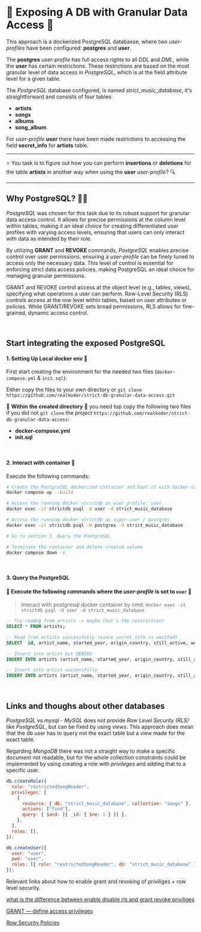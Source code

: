 # 🚫 Exposing A DB with Granular Data Access 🚫

This approach is a dockerized PostgreSQL databasse, where two _user-profiles_ have been configured: **postgres** and **user**.

The **postgres** _user-profile_ has full access rights to all _DDL_ and _DML_, while the **user** has certain restrictions. These restrictions are based on the most granular level of data access in _PostgreSQL_, which is at the field attribute level for a given table.

The _PostgreSQL_ database configured, is named _strict_music_database_, it's straightforward and consists of four tables:

- **artists**
- **songs**
- **albums**
- **song_album**.

For _user-profile_ **user** there have been made restrictions to accessing the field **secret_info** for **artists** table.

---

⭐️ You task is to figure out how you can perform **insertions** or **deletions** for the table **artists** in another way when using the **user** _user-profile_? 🔍

---

## Why PostgreSQL? 🕵️‍♀️

_PostgreSQL_ was chosen for this task due to its robust support for granular data access control. It allows for precise permissions at the column level within tables, making it an ideal choice for creating differentiated user profiles with varying access levels, ensuring that users can only interact with data as intended by their role.

By utilizing **GRANT** and **REVOKE** commands, _PostgreSQL_ enables precise control over user permissions, ensuring a _user-profile_ can be finely tuned to access only the necessary data. This level of control is essential for enforcing strict data access policies, making PostgreSQL an ideal choice for managing granular permissions.

GRANT and REVOKE control access at the object level (e.g., tables, views), specifying what operations a user can perform. Row-Level Security (RLS) controls access at the row level within tables, based on user attributes or policies. While GRANT/REVOKE sets broad permissions, RLS allows for fine-grained, dynamic access control.

<br>

## Start integrating the exposed PostgreSQL

#### 1. Setting Up Local docker env 🐳

First start creating the environment for the needed two files (`docker-compose.yml` & `init.sql`):

Either copy the files to your own directory or `git clone https://github.com/realkoder/strict-db-granular-data-access.git`

🛑 **Within the created directory** 🛑 you need top copy the following two files if you did not `git clone` the project `https://github.com/realkoder/strict-db-granular-data-access`:

- **docker-compose.yml**
- **init.sql**

<br>

#### 2. Interact with container 🚀

Execute the following commands:

```bash
# Create the PostgreSQL dockerized container and boot it with docker-compose
docker compose up --build

# Access the running docker strictdb as user profile: user
docker exec -it strictdb psql -U user -d strict_music_database

# Access the running docker strictdb as super-user / postgres
docker exec -it strictdb psql -U postgres -d strict_music_database

# Go to section 3. Query the PostgreSQL

# Terminate the container and delete created volume
docker compose down -v
```

<br>

#### 3. Query the PostgreSQL

#### 🌟 Execute the following commands where the _user-profile_ is set to `user` 🌟

> Interact with postgresql docker container by cmd: `docker exec -it strictdb psql -U user -d strict_music_database`

```sql
-- Try readng from artists -> maybe that's the restriction?
SELECT * FROM artists;

-- Read from artists successfully (since secret_info is omitted)
SELECT  id, artist_name, started_year, origin_country, still_active, website_url FROM artists;

-- Insert into artist but DENIED
INSERT INTO artists (artist_name, started_year, origin_country, still_active, website_url, secret_info) VALUES('SOME ARTIST', 2000, 'DK', FALSE, 'https://some-url.com', 'SOME SECRET');

-- Insert into artist successfully
INSERT INTO artists (artist_name, started_year, origin_country, still_active, website_url) VALUES('SOME ARTIST', 2000, 'DK', FALSE, 'https://some-url.com');
```

<br>

## Links and thoughs about other databases

_PostgreSQL_ vs _mysql_ - _MySQL_ does not provide _Row Level Security (RLS)_ like _PostgreSQL_, but can be fixed by using _views_.
This approach does mean that the db user has to query not the exact table but a view made for the exact table.

Regarding _MongoDB_ there was not a straight way to make a specific document not readable, but for the whole collection constraints could be implemented by using creating a role with _privileges_ and adding that to a specific user.

```js
db.createRole({
  role: "restrictedSongReader",
  privileges: [
    {
      resource: { db: "strict_music_database", collection: "songs" },
      actions: ["find"],
      query: { $and: [{ _id: { $ne: 1 } }] },
    },
  ],
  roles: [],
});

db.createUser({
  user: "user",
  pwd: "user",
  roles: [{ role: "restrictedSongReader", db: "strict_music_database" }],
});
```

Relevant links about how to enable grant and revoking of priviliges + row level security.

[what is the difference between enable disable rls and grant revoke priviliges](https://stackoverflow.com/questions/57103952/what-is-the-difference-between-enable-disable-rls-and-grant-revoke-priviliges)

[GRANT — define access privileges](https://www.postgresql.org/docs/current/sql-grant.html)

[Row Security Policies](https://www.postgresql.org/docs/current/ddl-rowsecurity.html)
